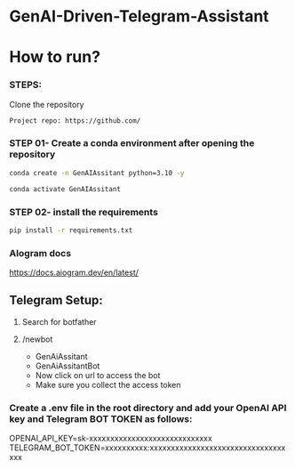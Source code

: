 # GenAI-Driven-Telegram-Assistant


# How to run?
### STEPS:

Clone the repository

```bash
Project repo: https://github.com/
```
### STEP 01- Create a conda environment after opening the repository

```bash
conda create -n GenAIAssitant python=3.10 -y
```

```bash
conda activate GenAIAssitant
```


### STEP 02- install the requirements
```bash
pip install -r requirements.txt
```

### AIogram docs
https://docs.aiogram.dev/en/latest/

## Telegram Setup:

1. Search for botfather
2. /newbot
    - GenAiAssitant
    - GenAiAssitantBot

    * Now click on url to access the bot
    * Make sure you collect the access token

### Create a .env file in the root directory and add your OpenAI API key and Telegram BOT TOKEN as follows:
OPENAI_API_KEY=sk-xxxxxxxxxxxxxxxxxxxxxxxxxxxxx
TELEGRAM_BOT_TOKEN=xxxxxxxxxx:xxxxxxxxxxxxxxxxxxxxxxxxxxxxxxxxxxx

